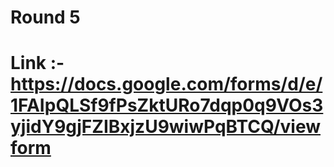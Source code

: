 # Round 5
# Link :- https://docs.google.com/forms/d/e/1FAIpQLSf9fPsZktURo7dqp0q9VOs3yjidY9gjFZIBxjzU9wiwPqBTCQ/viewform
